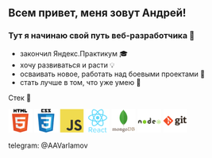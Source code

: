 ## Всем привет, меня зовут Андрей! 

### Тут я начинаю свой путь веб-разработчика 👋
 
 - закончил Яндекс.Практикум :mortar_board: 
 - хочу развиваться и расти :bulb:
 - осваивать новое, работать над боевыми проектами :rocket:
 - стать лучше в том, что уже умею :tractor:

Стек :wrench:

![html](./html.png)
![css](./css.png)
![JavaScript](./js.png)
![react](./react.png)
![mongobd](./mongodb.png)
![](./nodejs.png)
![git](./git.png)

telegram: @AAVarlamov
